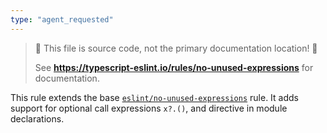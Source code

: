 ```yaml
---
type: "agent_requested"
---
```


> 🛑 This file is source code, not the primary documentation location! 🛑
>
> See **https://typescript-eslint.io/rules/no-unused-expressions** for documentation.

This rule extends the base [`eslint/no-unused-expressions`](https://eslint.org/docs/rules/no-unused-expressions) rule.
It adds support for optional call expressions `x?.()`, and directive in module declarations.
